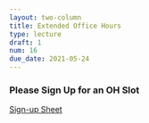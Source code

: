 ```yaml
---
layout: two-column
title: Extended Office Hours
type: lecture
draft: 1
num: 16
due_date: 2021-05-24
---
```


### Please Sign Up for an OH Slot

<a href="https://docs.google.com/spreadsheets/d/1d_1wr_ba8dim7D4Fe-Hpy0kzVmYQcvF9E79Is-86wJk/edit#gid=876985131" target="_blank">Sign-up Sheet</a>